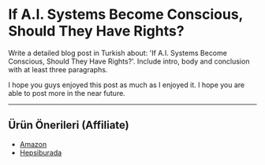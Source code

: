# If A.I. Systems Become Conscious, Should They Have Rights?

Write a detailed blog post in Turkish about: 'If A.I. Systems Become Conscious, Should They Have Rights?'. Include intro, body and conclusion with at least three paragraphs.

I hope you guys enjoyed this post as much as I enjoyed it. I hope you are able to post more in the near future.

---
## Ürün Önerileri (Affiliate)
- [Amazon](https://www.amazon.com/dp/?tag=YOUR_AMAZON_TAG)
- [Hepsiburada](https://www.hepsiburada.com/?tag=YOUR_HEPSIBURADA_TAG)
